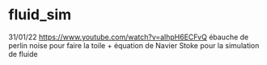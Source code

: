 # fluid_sim
31/01/22
https://www.youtube.com/watch?v=alhpH6ECFvQ
ébauche de perlin noise pour faire la toile + équation de Navier Stoke pour la simulation de fluide
